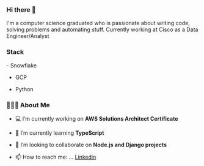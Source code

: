 ### Hi there 👋
<div align="left"> 
I'm a computer science graduated who is passionate about writing code, solving problems and automating stuff. 
  Currently working at Cisco as a Data Engineer/Analyst
  <h3> Stack </h3>
  - Snowflake
  
  - GCP
  
  - Python

<h3> 👨🏻‍💻 About Me </h3>

- 💻  I’m currently working on **AWS Solutions Architect Certificate**

- 📖  I’m currently learning **TypeScript**

- 🤝  I’m looking to collaborate on **Node.js and Django projects**

- 📫  How to reach me: ... [Linkedin](https://www.linkedin.com/in/richard-guaman/)
</div>
